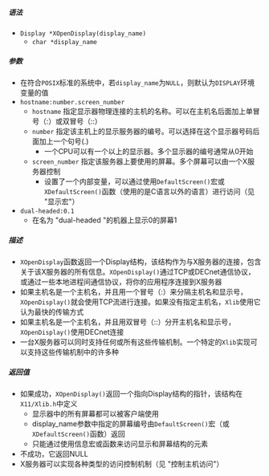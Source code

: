 ##### 语法

* `Display *XOpenDisplay(display_name)`
  * `char *display_name`

##### 参数

* 在符合`POSIX`标准的系统中，若`display_name`为`NULL`，则默认为`DISPLAY`环境变量的值
* `hostname:number.screen_number`
  * `hostname` 指定显示器物理连接的主机的名称。可以在主机名后面加上单冒号（:）或双冒号（::）
  * `number` 指定该主机上的显示服务器的编号。可以选择在这个显示器号码后面加上一个句号(.)
    * 一个CPU可以有一个以上的显示器。多个显示器的编号通常从0开始
  * `screen_number` 指定该服务器上要使用的屏幕。多个屏幕可以由一个X服务器控制
    * 设置了一个内部变量，可以通过使用`DefaultScreen()`宏或`XDefaultScreen()`函数（使用的是C语言以外的语言）进行访问（见 "显示宏"）
* `dual-headed:0.1`
  * 在名为 "dual-headed "的机器上显示0的屏幕1

##### 描述

* `XOpenDisplay`函数返回一个Display结构，该结构作为与X服务器的连接，包含关于该X服务器的所有信息。`XOpenDisplay()`通过TCP或DECnet通信协议，或通过一些本地进程间通信协议，将你的应用程序连接到X服务器
* 如果主机名是一个主机名，并且用一个冒号（:）来分隔主机名和显示号，`XOpenDisplay()`就会使用TCP流进行连接。如果没有指定主机名，`Xlib`使用它认为最快的传输方式
* 如果主机名是一个主机名，并且用双冒号（::）分开主机名和显示号，`XOpenDisplay()`使用DECnet连接
* 一台X服务器可以同时支持任何或所有这些传输机制。一个特定的`Xlib`实现可以支持这些传输机制中的许多种

##### 返回值

* 如果成功，`XOpenDisplay()`返回一个指向Display结构的指针，该结构在`X11/Xlib.h`中定义
  * 显示器中的所有屏幕都可以被客户端使用
  * display_name参数中指定的屏幕编号由`DefaultScreen()`宏（或`XDefaultScreen()`函数）返回
  * 只能通过使用信息宏或函数来访问显示和屏幕结构的元素
* 不成功，它返回NULL
* X服务器可以实现各种类型的访问控制机制（见 "控制主机访问"）

